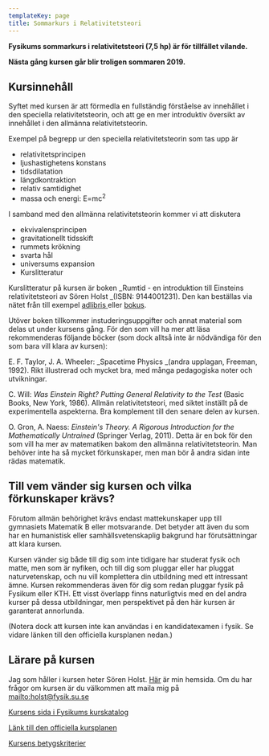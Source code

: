 ```yaml
---
templateKey: page
title: Sommarkurs i Relativitetsteori
---
```

**Fysikums sommarkurs i relativitetsteori (7,5 hp) är för tillfället vilande.**

**Nästa gång kursen går blir troligen sommaren 2019.**

## Kursinnehåll

Syftet med kursen är att förmedla en fullständig förståelse av innehållet i den speciella relativitetsteorin, och att ge en mer introduktiv översikt av innehållet i den allmänna relativitetsteorin. 

Exempel på begrepp ur den speciella relativitetsteorin som tas upp är 

* relativitetsprincipen
* ljushastighetens konstans
* tidsdilatation
* längdkontraktion
* relativ samtidighet
* massa och energi: E=mc<sup>2</sup>

I samband med den allmänna relativitetsteorin kommer vi att diskutera 

* ekvivalensprincipen
* gravitationellt tidsskift
* rummets krökning
* svarta hål
* universums expansion
* Kurslitteratur

Kurslitteratur på kursen är boken _Rumtid - en introduktion till Einsteins relativitetsteori av Sören Holst _(ISBN: 9144001231). Den kan beställas via nätet från till exempel [adlibris ](http://www.adlibris.com/se/product.aspx?isbn=9144001231)eller [bokus](http://www.bokus.com/b/9789144001234.html?pt=search_result). 

Utöver boken tillkommer instuderingsuppgifter och annat material som delas ut under kursens gång. För den som vill ha mer att läsa rekommenderas följande böcker (som dock alltså inte är nödvändiga för den som bara vill klara av kursen): 

E. F. Taylor, J. A. Wheeler: _Spacetime Physics _(andra upplagan, Freeman, 1992). Rikt illustrerad och mycket bra, med många pedagogiska noter och utvikningar. 

C. Will: _Was Einstein Right? Putting General Relativity to the Test_ (Basic Books, New York, 1986). Allmän relativitetsteori, med siktet inställt på de experimentella aspekterna. Bra komplement till den senare delen av kursen. 

O. Gron, A. Naess: _Einstein's Theory. A Rigorous Introduction for the Mathematically Untrained_ (Springer Verlag, 2011). Detta är en bok för den som vill ha mer av matematiken bakom den allmänna relativitetsteorin. Man behöver inte ha så mycket förkunskaper, men man bör å andra sidan inte rädas matematik. 

## Till vem vänder sig kursen och vilka förkunskaper krävs?

Förutom allmän behörighet krävs endast mattekunskaper upp till gymnasiets Matematik B eller motsvarande. Det betyder att även du som har en humanistisk eller samhällsvetenskaplig bakgrund har förutsättningar att klara kursen. 

Kursen vänder sig både till dig som inte tidigare har studerat fysik och matte, men som är nyfiken, och till dig som pluggar eller har pluggat naturvetenskap, och nu vill komplettera din utbildning med ett intressant ämne. Kursen rekommenderas även för dig som redan pluggar fysik på Fysikum eller KTH. Ett visst överlapp finns naturligtvis med en del andra kurser på dessa utbildningar, men perspektivet på den här kursen är garanterat annorlunda. 

(Notera dock att kursen inte kan användas i en kandidatexamen i fysik. Se vidare länken till den officiella kursplanen nedan.) 

## Lärare på kursen

Jag som håller i kursen heter Sören Holst. [Här](/) är min hemsida. Om du har frågor om kursen är du välkommen att maila mig på <mailto:holst@fysik.su.se> 

[Kursens sida i Fysikums kurskatalog](#)

[Länk till den officiella kursplanen](https://sisu.it.su.se/pdf_creator/24683/31346)

[Kursens betygskriterier](#)
